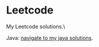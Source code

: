 # Leetcode

My Leetcode solutions.\

Java: [navigate to my java solutions](https://github.com/tikhon-pachin/leetcode/tree/main/leetcode/java).

